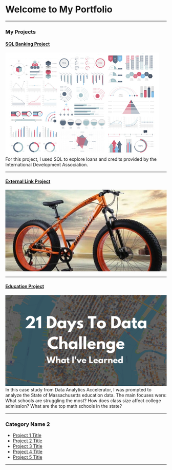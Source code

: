 # Welcome to My Portfolio

---

###  My Projects

#### [SQL Banking Project](https://medium.com/@mmokie09/sql-banking-project-1dd9291aa2e3)
<img src="images/dummy_thumbnail.jpg?raw=true"/>
For this project, I used SQL to explore loans and credits provided by the International Development Association.

---
#### [External Link Project](https://www.kaggle.com/code/mokiemattew/capstone-cyclistic)
[<img src="/images/dataset-cover.jpg?raw=true"/>](https://www.kaggle.com/code/mokiemattew/capstone-cyclisti)

---
#### [Education Project](https://www.linkedin.com/pulse/massachusetts-education-analysis-samantha-paul/)
[<img src="images/21 Days To Data Challenge What I've Learned Cover.png?raw=true"/>](https://www.linkedin.com/pulse/what-i-learned-21-days-data-avery-smith)
In this case study from Data Analytics Accelerator, I was prompted to analyze the State of Massachusetts education data. The main focuses were:
What schools are struggling the most?
How does class size affect college admission?
What are the top math schools in the state? 

---

### Category Name 2

- [Project 1 Title](http://example.com/)
- [Project 2 Title](http://example.com/)
- [Project 3 Title](http://example.com/)
- [Project 4 Title](http://example.com/)
- [Project 5 Title](http://example.com/)

---




